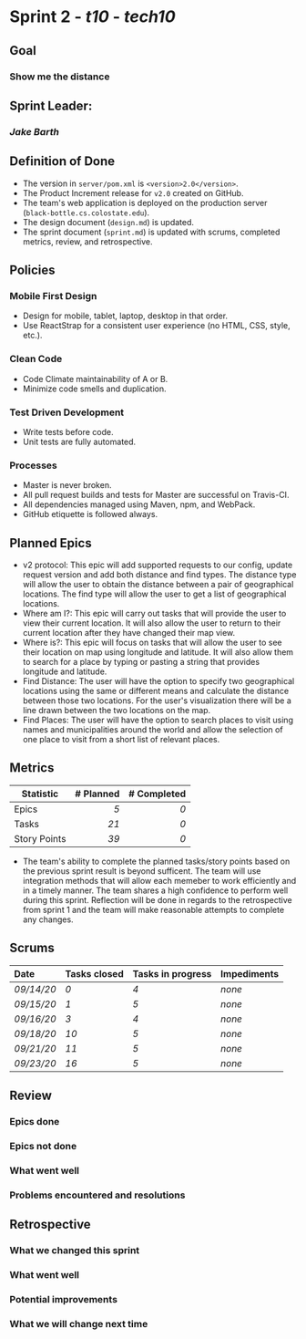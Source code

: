 # Sprint 2 - *t10* - *tech10*

## Goal
### Show me the distance

## Sprint Leader: 
### *Jake Barth*

## Definition of Done

* The version in `server/pom.xml` is `<version>2.0</version>`.
* The Product Increment release for `v2.0` created on GitHub.
* The team's web application is deployed on the production server (`black-bottle.cs.colostate.edu`).
* The design document (`design.md`) is updated.
* The sprint document (`sprint.md`) is updated with scrums, completed metrics, review, and retrospective.

## Policies

### Mobile First Design
* Design for mobile, tablet, laptop, desktop in that order.
* Use ReactStrap for a consistent user experience (no HTML, CSS, style, etc.).

### Clean Code
* Code Climate maintainability of A or B.
* Minimize code smells and duplication.

### Test Driven Development
* Write tests before code.
* Unit tests are fully automated.

### Processes
* Master is never broken. 
* All pull request builds and tests for Master are successful on Travis-CI.
* All dependencies managed using Maven, npm, and WebPack.
* GitHub etiquette is followed always.


## Planned Epics

- v2 protocol: This epic will add supported requests to our config, update request version and add both distance and find types. The distance type will allow the user to obtain the distance between a pair of geographical locations. The find type will allow the user to get a list of geographical locations.
- Where am I?: This epic will carry out tasks that will provide the user to view their current location. It will also allow the user to return to their current location after they have changed their map view.
- Where is?: This epic will focus on tasks that will allow the user to see their location on map using longitude and latitude. It will also allow them to search for a place by typing or pasting a string that provides longitude and latitude.
- Find Distance: The user will have the option to specify two geographical locations using the same or different means and calculate the distance between those two locations. For the user's visualization there will be a line drawn between the two locations on the map.
- Find Places: The user will have the option to search places to visit using names and municipalities around the world and allow the selection of one place to visit from a short list of relevant places.

## Metrics

| Statistic | # Planned | # Completed |
| --- | ---: | ---: |
| Epics | *5* | *0* |
| Tasks |  *21*   | *0* | 
| Story Points |  *39*  | *0* | 

- The team's ability to complete the planned tasks/story points based on the previous sprint result is beyond sufficent. The team will use integration methods that will allow each memeber to work efficiently and in a timely manner. The team shares a high confidence to perform well during this sprint. Reflection will be done in regards to the retrospective from sprint 1 and the team will make reasonable attempts to complete any changes.

## Scrums

| Date | Tasks closed  | Tasks in progress | Impediments |
| :--- | :--- | :--- | :--- |
| *09/14/20* | *0* | *4* | *none* |
| *09/15/20* | *1* | *5* | *none* |
| *09/16/20* | *3* | *4* | *none* |
| *09/18/20* | *10* | *5* | *none* |
| *09/21/20* | *11* | *5* | *none* |
| *09/23/20* | *16* | *5* | *none* |


## Review

### Epics done  

### Epics not done 

### What went well

### Problems encountered and resolutions


## Retrospective

### What we changed this sprint

### What went well

### Potential improvements

### What we will change next time

